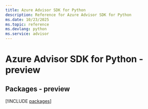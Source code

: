 ```yaml
---
title: Azure Advisor SDK for Python
description: Reference for Azure Advisor SDK for Python
ms.date: 10/23/2025
ms.topic: reference
ms.devlang: python
ms.service: advisor
---
```

# Azure Advisor SDK for Python - preview
## Packages - preview
[!INCLUDE [packages](advisor-index.md)]